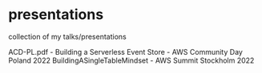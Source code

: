 # presentations
collection of my talks/presentations

ACD-PL.pdf - Building a Serverless Event Store - AWS Community Day Poland 2022
BuildingASingleTableMindset - AWS Summit Stockholm 2022
